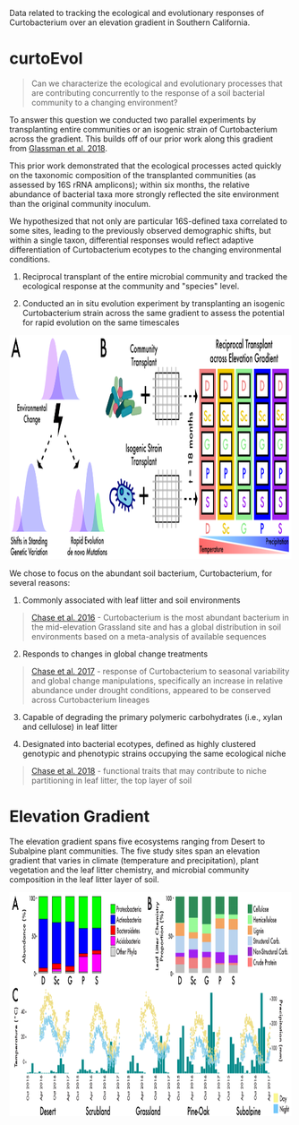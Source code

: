 Data related to tracking the ecological and evolutionary responses of Curtobacterium over an elevation gradient in Southern California.

# curtoEvol

> Can we characterize the ecological and evolutionary processes that are contributing concurrently to the response of a soil bacterial community to a changing environment?

To answer this question we conducted two parallel experiments by transplanting entire communities or an isogenic strain of Curtobacterium across the gradient. This builds off of our prior work along this gradient from [Glassman et al. 2018](https://www.pnas.org/content/115/47/11994.short).

This prior work demonstrated that the ecological processes acted quickly on the taxonomic composition of the transplanted communities (as assessed by 16S rRNA amplicons); within six months, the relative abundance of bacterial taxa more strongly reflected the site environment than the original community inoculum. 

We hypothesized that not only are particular 16S-defined taxa correlated to some sites, leading to the previously observed demographic shifts, but within a single taxon, differential responses would reflect adaptive differentiation of Curtobacterium ecotypes to the changing environmental conditions. 

1. Reciprocal transplant of the entire microbial community and tracked the ecological response at the community and "species" level.

2. Conducted an in situ evolution experiment by transplanting an isogenic Curtobacterium strain across the same gradient to assess the potential for rapid evolution on the same timescales

<p align="center">
  <img width="860" height="400" src="images/figure1_commMDS-01.png">
</p>

We chose to focus on the abundant soil bacterium, Curtobacterium, for several reasons:

1. Commonly associated with leaf litter and soil environments 

> [Chase et al. 2016](https://www.frontiersin.org/articles/10.3389/fmicb.2016.01874/full) - Curtobacterium is the most abundant bacterium in the mid-elevation Grassland site and has a global distribution in soil environments based on a meta-analysis of available sequences

2. Responds to changes in global change treatments

> [Chase et al. 2017](https://mbio.asm.org/content/8/6/e01809-17) - response of Curtobacterium to seasonal variability and  global change manipulations, specifically an increase in relative abundance under drought conditions, appeared to be conserved across Curtobacterium lineages

3. Capable of degrading the primary polymeric carbohydrates (i.e., xylan and cellulose) in leaf litter

4. Designated into bacterial ecotypes, defined as highly clustered genotypic and phenotypic strains occupying the same ecological niche

> [Chase et al. 2018](https://sfamjournals.onlinelibrary.wiley.com/doi/full/10.1111/1462-2920.14405) - functional traits that may contribute to niche partitioning in leaf litter, the top layer of soil

# Elevation Gradient

The elevation gradient spans five ecosystems ranging from Desert to Subalpine plant communities. The five study sites span an elevation gradient that varies in climate (temperature and precipitation), plant vegetation and the leaf litter chemistry, and microbial community composition in the leaf litter layer of soil.

<p align="center">
  <img width="860" height="400" src="images/gradient_environdata-01.png">
</p>


